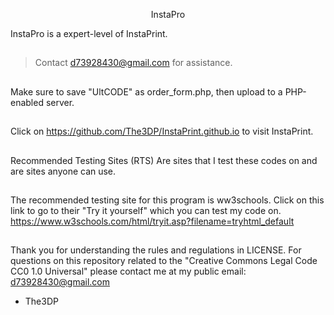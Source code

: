 <p align="center"> InstaPro

InstaPro is a expert-level of InstaPrint.
##
>Contact d73928430@gmail.com for assistance.
##
Make sure to save "UltCODE" as order_form.php,
then upload to a PHP-enabled server.
##
Click on https://github.com/The3DP/InstaPrint.github.io to visit InstaPrint.
##
Recommended Testing Sites (RTS) 
Are sites that I test these codes on
and are sites anyone can use.
##
The recommended testing site for this 
program is ww3schools.
Click on this link to go to 
their "Try it yourself" which
you can test my code on.
https://www.w3schools.com/html/tryit.asp?filename=tryhtml_default
##
Thank you for understanding the rules and regulations in LICENSE.
For questions on this repository related to the "Creative Commons Legal Code
CC0 1.0 Universal" please contact me at my public email:
d73928430@gmail.com

- The3DP
##
